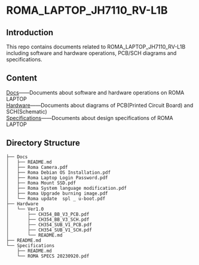 # ROMA_LAPTOP_JH7110_RV-L1B
## Introduction
This repo contains documents related to ROMA_LAPTOP_JH7110_RV-L1B including software and hardware operations, PCB/SCH diagrams and specifications.
## Content
[Docs](https://github.com/DC-DeepComputing/ROMA_LAPTOP_JH7110_RV-L1B/tree/main/Docs)——Documents about software and hardware operations on ROMA LAPTOP  
[Hardware](https://github.com/DC-DeepComputing/ROMA_LAPTOP_JH7110_RV-L1B/tree/main/Hardware/Ver1.0)——Documents about diagrams of PCB(Printed Circuit Board) and SCH(Schematic)  
[Specifications](https://github.com/DC-DeepComputing/ROMA_LAPTOP_JH7110_RV-L1B/tree/main/Specifications)——Documents about design specifications of ROMA LAPTOP
## Directory Structure
```
├── Docs
│   ├── README.md
│   ├── Roma Camera.pdf
│   ├── Roma Debian OS Installation.pdf
│   ├── Roma Laptop Login Password.pdf
│   ├── Roma Mount SSD.pdf
│   ├── Roma System language modification.pdf
│   ├── Roma Upgrade burning image.pdf
│   └── Roma update  spl _ u-boot.pdf
├── Hardware
│   └── Ver1.0
│       ├── CH354_BB_V3_PCB.pdf
│       ├── CH354_BB_V3_SCH.pdf
│       ├── CH354_SUB_V1_PCB.pdf
│       ├── CH354_SUB_V1_SCH.pdf
│       └── README.md
├── README.md
└── Specifications
    ├── README.md
    └── ROMA SPECS 20230920.pdf
```
